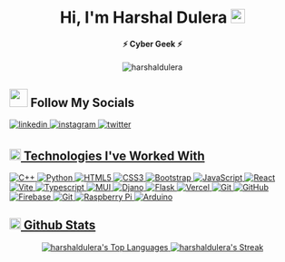 <h1 align="center">Hi, I'm Harshal Dulera <img src = "https://raw.githubusercontent.com/MartinHeinz/MartinHeinz/master/wave.gif" width="25"></h1>
<h4 align="center">⚡️ Cyber Geek ⚡️</h4>

<!-- Profile views -->
<p align="center"> <img src="https://komarev.com/ghpvc/?username=harshaldulera&label=Profile%20views&color=blue&style=for-the-badge&logo=eye" alt="harshaldulera" /> </p>

## <img src = "https://raw.githubusercontent.com/ShahriarShafin/ShahriarShafin/main/Assets/handshake.gif" width = "32"> Follow My Socials 

</a>
<a href="https://linkedin.com/in/harshal-dulera/" target="_blank">
<img src=https://img.shields.io/badge/linkedin-%231E77B5.svg?&style=for-the-badge&logo=linkedin&logoColor=white alt=linkedin style="margin-bottom: 5px;" />
</a>
<a href="https://instagram.com/thelifeofharshal" target="_blank">
<img src=https://img.shields.io/badge/instagram-9C2FB7.svg?&style=for-the-badge&logo=instagram&logoColor=white alt=instagram style="margin-bottom: 5px;" />
</a>
<a href="https://twitter.com/BeatsHarshal" target="_blank">
<img src=https://img.shields.io/badge/twitter-%2300acee.svg?&style=for-the-badge&logo=twitter&logoColor=white alt=twitter style="margin-bottom: 5px;" />

## <img src = "https://media2.giphy.com/media/QssGEmpkyEOhBCb7e1/giphy.gif?cid=ecf05e47a0n3gi1bfqntqmob8g9aid1oyj2wr3ds3mg700bl&rid=giphy.gif" width = "20"> Technologies I've Worked With
![C++](https://img.shields.io/badge/-C++-000?style=for-the-badge&logo=c%2B%2B)
![Python](https://img.shields.io/badge/-Python-000?style=for-the-badge&logo=python)
![HTML5](https://img.shields.io/badge/-HTML5-000?style=for-the-badge&logo=html5)
![CSS3](https://img.shields.io/badge/-CSS3-000?style=for-the-badge&logo=css3)
![Bootstrap](https://img.shields.io/badge/-Bootstrap-000?style=for-the-badge&logo=bootstrap)
![JavaScript](https://img.shields.io/badge/-JavaScript-000?style=for-the-badge&logo=javascript)
![React](https://img.shields.io/badge/-ReactJS-000?style=for-the-badge&logo=react)
![Vite](https://img.shields.io/badge/-Vite-000?style=for-the-badge&logo=vite)
![Typescript](https://img.shields.io/badge/-Typescript-000?style=for-the-badge&logo=typescript)
![MUI](https://img.shields.io/badge/-MUI-000?style=for-the-badge&logo=mui)
![Djano](https://img.shields.io/badge/-Django-000?style=for-the-badge&logo=django)
![Flask](https://img.shields.io/badge/-Flask-000?style=for-the-badge&logo=flask)
![Vercel](https://img.shields.io/badge/Vercel-000?style=for-the-badge&logo=vercel)
![Git](https://img.shields.io/badge/GIT-000?style=for-the-badge&logo=git)
![GitHub](https://img.shields.io/badge/-GitHub-000?style=for-the-badge&logo=github)
![Firebase](https://img.shields.io/badge/firebase-000?style=for-the-badge&logo=firebase)
![Git](https://img.shields.io/badge/shopify-000?style=for-the-badge&logo=shopify)
![Raspberry Pi](https://img.shields.io/badge/-RaspberryPi-000?style=for-the-badge&logo=Raspberry-Pi)
![Arduino](https://img.shields.io/badge/-Arduino-000?style=for-the-badge&logo=Arduino)

## <img src="https://raw.githubusercontent.com/shahriarshafin/shahriarshafin/development/Assets/github.webp" width="20"> Github Stats

<div align="center">
  <img src="https://github-readme-stats.vercel.app/api/top-langs/?username=harshaldulera&theme=dark&hide=liquid,css&show_icons=true&hide_border=true&layout=compact" alt="harshaldulera's Top Languages" style="height: auto; width: auto" />
  <img src="https://github-readme-streak-stats.herokuapp.com/?user=harshaldulera&theme=dark&hide_border=true" alt="harshaldulera's Streak" style="height: auto; width: auto; max-height: 195px" />
</div>

